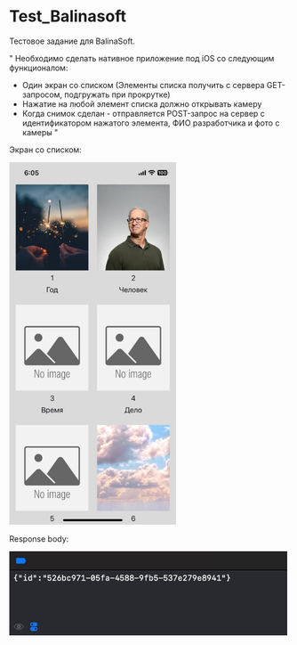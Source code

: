 # Test_Balinasoft

Тестовое задание для BalinaSoft.

" Необходимо сделать нативное приложение под iOS со следующим функционалом:
- Один экран со списком (Элементы списка получить с сервера GET-запросом, подгружать при прокрутке)
- Нажатие на любой элемент списка должно открывать камеру
- Когда снимок сделан - отправляется POST-запрос на сервер с идентификатором нажатого элемента, ФИО разработчика и фото с камеры "

Экран со списком:
<p align="left">
<img src="https://github.com/HlebGribsy/Test_Balinasoft/blob/main/screenMain.jpg"  alt="image" width="300" height="auto">

Response body:
<p align="left">
<img src="https://github.com/HlebGribsy/Test_Balinasoft/blob/main/responseBody.jpg"  alt="image" width="500" height="auto">
